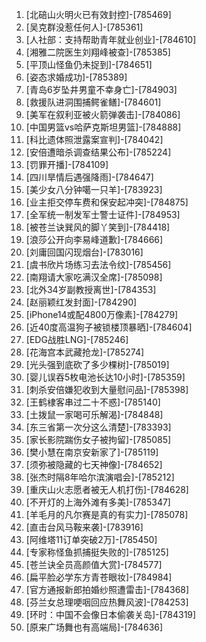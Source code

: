 
1. [北碚山火明火已有效封控]-[785469]
1. [吴克群没惹任何人]-[785361]
1. [人社部：支持帮助青年就业创业]-[784610]
1. [湘雅二院医生刘翔峰被查]-[785385]
1. [平顶山怪鱼仍未捉到]-[784651]
1. [姿态求婚成功]-[785389]
1. [青岛6岁坠井男童不幸身亡]-[784903]
1. [救援队进洞围捕鳄雀鳝]-[784601]
1. [美军在叙利亚被火箭弹袭击]-[784086]
1. [中国男篮vs哈萨克斯坦男篮]-[784888]
1. [科比遗体照泄露案宣判]-[784042]
1. [安倍遭暗杀调查结果公布]-[785224]
1. [罚罪开播]-[784109]
1. [四川旱情后遇强降雨]-[784647]
1. [美少女八分钟噶一只羊]-[783923]
1. [业主拒交停车费和保安起冲突]-[784875]
1. [全军统一制发军士警士证件]-[784953]
1. [被苍兰诀巽风的脚丫笑到]-[784418]
1. [浪莎公开向李易峰道歉]-[784666]
1. [刘庸回国闪现烟台]-[783016]
1. [虞书欣片场练习去法令纹]-[785456]
1. [南翔请大家吃满汉全席]-[785098]
1. [北外34岁副教授离世]-[784353]
1. [赵丽颖红发封面]-[784290]
1. [iPhone14或配4800万像素]-[784279]
1. [近40度高温狗子被锁楼顶暴晒]-[784604]
1. [EDG战胜LNG]-[785246]
1. [花海宫本武藏抢龙]-[785274]
1. [光头强到底砍了多少棵树]-[785019]
1. [婴儿误吞5枚电池长达10小时]-[785359]
1. [刺杀安倍嫌犯收到大量慰问品]-[785398]
1. [王鹤棣客串过二十不惑]-[785140]
1. [土拨鼠一家喝可乐解渴]-[784848]
1. [东三省第一次分这么清楚]-[783393]
1. [家长影院踹伤女子被拘留]-[785085]
1. [樊小慧在南京安新家了]-[785119]
1. [须弥被隐藏的七天神像]-[784652]
1. [张杰时隔8年哈尔滨演唱会]-[785212]
1. [重庆山火志愿者被无人机打伤]-[784628]
1. [不开灯的上海外滩有多美]-[785347]
1. [羊毛月的凡尔赛是真的有实力]-[785078]
1. [直击台风马鞍来袭]-[783916]
1. [阿维塔11订单突破2万]-[785450]
1. [专家称怪鱼抓捕挺失败的]-[785125]
1. [苍兰诀全员高颜值大赏]-[784577]
1. [扁平脸必学东方青苍眼妆]-[784984]
1. [官方通报新郎拍婚纱照遭雷击]-[784368]
1. [芬兰女总理哽咽回应热舞风波]-[784253]
1. [环时：中国不会像日本偷袭关岛]-[784319]
1. [原来广场舞也有高端局]-[784636]